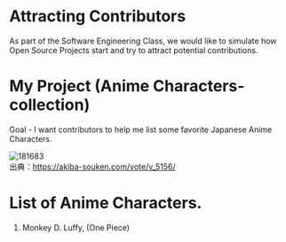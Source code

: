 # Attracting Contributors
As part of the Software Engineering Class, we would like to simulate how Open Source Projects start and try to attract potential contributions.

# My Project (Anime Characters-collection)
Goal - I want contributors to help me list some favorite Japanese Anime Characters.

![181683](https://github.com/ryosuke-shi/AttractingContributors-AnimeCharacters/assets/166581480/851a0e9a-44a8-48b8-8498-7f6c9ebe391e)
</br>
出典：https://akiba-souken.com/vote/v_5156/</br>

# List of Anime Characters.
1. Monkey D. Luffy, (One Piece)

